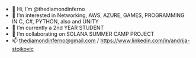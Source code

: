 - 👋 Hi, I’m @thediamondinferno
- 👀 I’m interested in Networking, AWS, AZURE, GAMES, PROGRAMMING IN C, C#, PYTHON, also <HTML> <CSS> <JS> and UNITY
- 🌱 I’m currently a 2nd YEAR STUDENT
- 💞️ I’m collaborating on SOLANA SUMMER CAMP PROJECT
- 📫 thediamondinferno@gmail.com / https://www.linkedin.com/in/andrija-stojkovic
